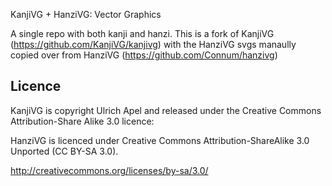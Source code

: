 KanjiVG + HanziVG: Vector Graphics

A single repo with both kanji and hanzi. This is a fork of KanjiVG (https://github.com/KanjiVG/kanjivg) with the HanziVG svgs manaully copied over from HanziVG (https://github.com/Connum/hanzivg)

Licence
-------
KanjiVG is copyright Ulrich Apel and released under the Creative Commons
Attribution-Share Alike 3.0 licence:

HanziVG is licenced under Creative Commons Attribution-ShareAlike 3.0 Unported (CC BY-SA 3.0).

http://creativecommons.org/licenses/by-sa/3.0/
